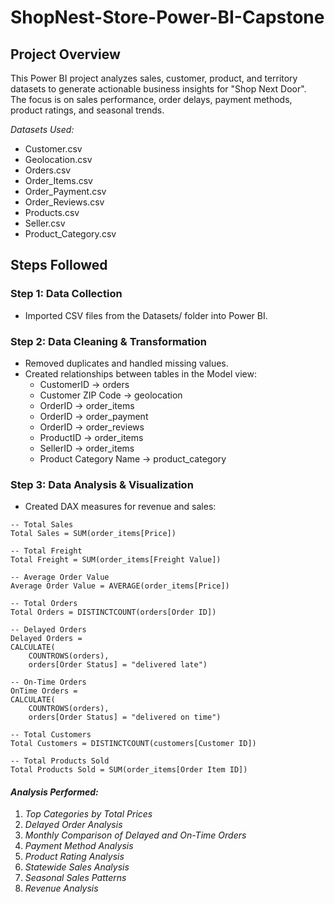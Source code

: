# ShopNest-Store-Power-BI-Capstone


## Project Overview
This Power BI project analyzes sales, customer, product, and territory datasets to generate actionable business insights for "Shop Next Door".  
The focus is on sales performance, order delays, payment methods, product ratings, and seasonal trends.

*Datasets Used:*
- Customer.csv  
- Geolocation.csv  
- Orders.csv  
- Order_Items.csv  
- Order_Payment.csv  
- Order_Reviews.csv  
- Products.csv  
- Seller.csv  
- Product_Category.csv

## Steps Followed

### Step 1: Data Collection
- Imported CSV files from the Datasets/ folder into Power BI.

### Step 2: Data Cleaning & Transformation
- Removed duplicates and handled missing values.
- Created relationships between tables in the Model view:
  - CustomerID → orders
  - Customer ZIP Code → geolocation
  - OrderID → order_items
  - OrderID → order_payment
  - OrderID → order_reviews
  - ProductID → order_items
  - SellerID → order_items
  - Product Category Name → product_category
 
    
### Step 3: Data Analysis & Visualization
- Created DAX measures for revenue and sales:
```DAX
-- Total Sales
Total Sales = SUM(order_items[Price])

-- Total Freight
Total Freight = SUM(order_items[Freight Value])

-- Average Order Value
Average Order Value = AVERAGE(order_items[Price])

-- Total Orders
Total Orders = DISTINCTCOUNT(orders[Order ID])

-- Delayed Orders
Delayed Orders = 
CALCULATE(
    COUNTROWS(orders),
    orders[Order Status] = "delivered late")

-- On-Time Orders
OnTime Orders = 
CALCULATE(
    COUNTROWS(orders),
    orders[Order Status] = "delivered on time")

-- Total Customers
Total Customers = DISTINCTCOUNT(customers[Customer ID])

-- Total Products Sold
Total Products Sold = SUM(order_items[Order Item ID])
```

#### *Analysis Performed:*
1. *Top Categories by Total Prices*  
2. *Delayed Order Analysis*  
3. *Monthly Comparison of Delayed and On-Time Orders*  
4. *Payment Method Analysis*  
5. *Product Rating Analysis*  
6. *Statewide Sales Analysis*  
7. *Seasonal Sales Patterns*  
8. *Revenue Analysis*











